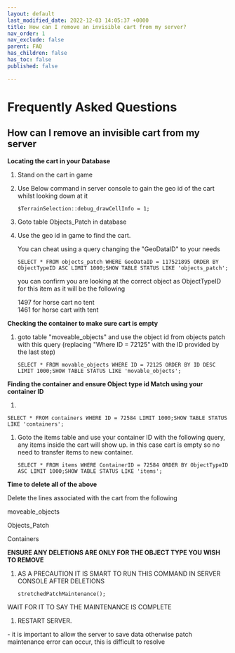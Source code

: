 ```yaml
---
layout: default
last_modified_date: 2022-12-03 14:05:37 +0000
title: How can I remove an invisible cart from my server?
nav_order: 1
nav_exclude: false
parent: FAQ
has_children: false
has_toc: false
published: false

---
```

# Frequently Asked Questions

## How can I remove an invisible cart from my server

**Locating the cart in your Database**

1. Stand on the cart in game
2. Use Below command in server console to gain the geo id of the cart whilst looking down at it

       $TerrainSelection::debug_drawCellInfo = 1;
3. Goto table Objects_Patch in database
4. Use the geo id in game to find the cart.

   You can cheat using a query changing the "GeoDataID" to your needs

       SELECT * FROM objects_patch WHERE GeoDataID = 117521895 ORDER BY ObjectTypeID ASC LIMIT 1000;SHOW TABLE STATUS LIKE 'objects_patch';

   you can confirm you are looking at the correct object as ObjectTypeID for this item as it will be the following

   1497 for horse cart no tent  
   1461 for horse cart with tent

**Checking the container to make sure cart is empty**

1. goto table "moveable_objects" and use the object id from objects patch with this query (replacing "Where ID = 72125" with the ID provided by the last step)

       SELECT * FROM movable_objects WHERE ID = 72125 ORDER BY ID DESC LIMIT 1000;SHOW TABLE STATUS LIKE 'movable_objects';

**Finding the container and ensure Object type id Match using your container ID**

1. 

    SELECT * FROM containers WHERE ID = 72584 LIMIT 1000;SHOW TABLE STATUS LIKE 'containers';

1. Goto the items table and use your container ID with the following query, any items inside the cart will show up. in this case cart is empty so no need to transfer items to new container.

       SELECT * FROM items WHERE ContainerID = 72584 ORDER BY ObjectTypeID ASC LIMIT 1000;SHOW TABLE STATUS LIKE 'items';

**Time to delete all of the above**

Delete the lines associated with the cart from the following

moveable_objects

Objects_Patch

Containers

**ENSURE ANY DELETIONS ARE ONLY FOR THE OBJECT TYPE YOU WISH TO REMOVE**

1. AS A PRECAUTION IT IS SMART TO RUN THIS COMMAND IN SERVER CONSOLE AFTER DELETIONS

       stretchedPatchMaintenance();

WAIT FOR IT TO SAY THE MAINTENANCE IS COMPLETE

1. RESTART SERVER.

\- it is important to allow the server to save data otherwise patch maintenance error can occur, this is difficult to resolve